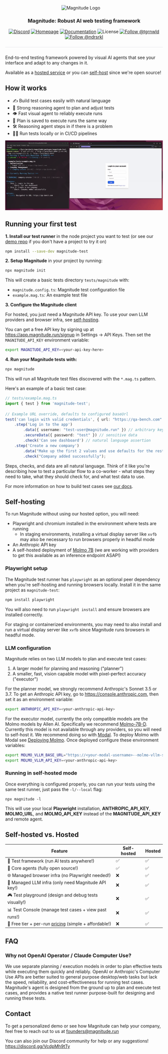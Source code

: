 <div align="center">
  <p>
    <img src="https://magnitude.run/logo.svg" alt="Magnitude Logo" width="100" style="vertical-align: middle; margin-right: 20px" />
  </p>

  <h3 align="center">
    Magnitude: Robust AI web testing framework
  </h3>

  <p>
    <a href="https://discord.gg/VcdpMh9tTy" target="_blank"><img src="https://img.shields.io/discord/1305570963206836295?style=flat-square&color=5865F2&logo=discord&logoColor=white&label=Discord" alt="Discord" /></a> <a href="https://magnitude.run/" target="_blank"><img src="https://img.shields.io/badge/Homepage-blue?style=flat-square&logo=homebridge&logoColor=white" alt="Homepage" /></a> <a href="https://docs.magnitude.run/getting-started/introduction" target="_blank"><img src="https://img.shields.io/badge/Docs-blue?style=flat-square&logo=readthedocs&logoColor=white" alt="Documentation" /></a> <img src="https://img.shields.io/github/license/magnitudedev/magnitude?style=flat-square" alt="License" /> <a href="https://x.com/tgrnwld" target="_blank"><img src="https://img.shields.io/badge/follow-%40tgrnwld-000000?style=flat-square&logo=x&logoColor=white" alt="Follow @tgrnwld" /></a> <a href="https://x.com/ndrsrkl" target="_blank"><img src="https://img.shields.io/badge/follow-%40ndrsrkl-000000?style=flat-square&logo=x&logoColor=white" alt="Follow @ndrsrkl" /></a>
  </p>

  <hr style="height: 1px; border: none; background-color: #e1e4e8; margin: 24px 0;">
</div>

End-to-end testing framework powered by visual AI agents that see your interface and adapt to any changes in it.

Available as a [hosted service](#how-to-run-your-first-test) or you can [self-host](#self-hosting) since we're open source!

## How it works
- ✍️ Build test cases easily with natural language
- 🧠 Strong reasoning agent to plan and adjust tests
- 👁️ Fast visual agent to reliably execute runs
- 📄 Plan is saved to execute runs the same way
- 🛠 Reasoning agent steps in if there is a problem
- 🏃‍♂️ Run tests locally or in CI/CD pipelines

![Video showing Magnitude tests running in a terminal and agent taking actions in the browser](assets/demo.gif)


## Running your first test

**1. Install our test runner** in the node project you want to test (or see our [demo repo](https://github.com/magnitudedev/magnitude-demo-repo) if you don't have a project to try it on)
```sh
npm install --save-dev magnitude-test
```

**2. Setup Magnitude** in your project by running:
```sh
npx magnitude init
```
This will create a basic tests directory `tests/magnitude` with:
- `magnitude.config.ts`: Magnitude test configuration file
- `example.mag.ts`: An example test file

**3. Configure the Magnitude client**

For hosted, you just need a Magnitude API key. To use your own LLM providers and browser infra, see [self-hosting](#self-hosting).

You can get a free API key by signing up at https://app.magnitude.run/signup in Settings -> API Keys. Then set the `MAGNITUDE_API_KEY` environment variable:
```sh
export MAGNITUDE_API_KEY=<your-api-key-here>
```

**4. Run your Magnitude tests with:**
```sh
npx magnitude
```

This will run all Magnitude test files discovered with the `*.mag.ts` pattern.

Here's an example of a basic test case:
```ts
// tests/example.mag.ts
import { test } from 'magnitude-test';

// Example URL override, defaults to configured baseUrl
test('can login with valid credentials', { url: "https://qa-bench.com" })
    .step('Log in to the app')
        .data({ username: "test-user@magnitude.run" }) // arbitrary key/values
        .secureData({ password: "test" }) // sensitive data
        .check('Can see dashboard') // natural language assertion
    .step('Create a new company')
        .data("Make up the first 2 values and use defaults for the rest")
        .check("Company added successfully");
```

Steps, checks, and data are all natural language. Think of it like you're describing how to test a particular flow to a co-worker - what steps they need to take, what they should check for, and what test data to use.

For more information on how to build test cases see [our docs](https://docs.magnitude.run/core-concepts/building-test-cases).



## Self-hosting

To run Magnitude without using our hosted option, you will need:
- Playwright and chromium installed in the environment where tests are running
  - In staging environments, installing a virtual display server like `xvfb` may also be necessary to run browsers properly in headful mode
- An Anthropic API key
- A self-hosted deployment of [Molmo 7B](https://huggingface.co/allenai/Molmo-7B-D-0924) (we are working with providers to get this available as an inference endpoint ASAP!)

### Playwright setup
The Magnitude test runner has `playwright` as an optional peer dependency when you're self-hosting and running browsers locally.
Install it in the same project as `magnitude-test`:
```sh
npm install playwright
```
You will also need to run `playwright install` and ensure browsers are installed correctly.

For staging or containerized environments, you may need to also install and run a virtual display server like `xvfb` since Magnitude runs browsers in headful mode.

### LLM configuration
Magnitude relies on two LLM models to plan and execute test cases:
1. A larger model for planning and reasoning ("planner")
2. A smaller, fast, vision capable model with pixel-perfect accuracy ("executor")

For the planner model, we strongly recommend Anthropic's Sonnet 3.5 or 3.7. To get an Anthropic API key, go to https://console.anthropic.com, then set it as an environment variable:
```sh
export ANTHROPIC_API_KEY=<your-anthropic-api-key>
```

For the executor model, currently the only compatible models are the Molmo models by Allen AI. Specifically we recommend [Molmo-7B-D](https://huggingface.co/allenai/Molmo-7B-D-0924). Currently this model is not available through any providers, so you will need to self-host it. We recommend doing so with [Modal](https://modal.com/). To deploy Molmo with Modal see [Deploying Molmo](infra/modal). Once deployed configure these environment variables:
```sh
export MOLMO_VLLM_BASE_URL="https://<your-modal-username>--molmo-vllm-serve.modal.run/v1"
export MOLMO_VLLM_API_KEY=<your-anthropic-api-key>
```

### Running in self-hosted mode

Once everything is configured properly, you can run your tests using the same test runner, just pass the `-l/--local` flag:
```
npx magnitude -l
```
This will use your local **Playwright** installation, **ANTHROPIC_API_KEY**, **MOLMO_URL**, and **MOLMO_API_KEY** instead of the **MAGNITUDE_API_KEY** and remote agent.

## Self-hosted vs. Hosted

| Feature | Self-hosted | Hosted |
| --- | --- | --- |
| 🧪 Test framework (run AI tests anywhere!) | ✅ | ✅ |
| 🤖 Core agents (fully open source!) | ✅ | ✅ |
| 🌐 Managed browser infra (no Playwright needed!) | ❌ | ✅ |
| 🧠 Managed LLM infra (only need Magnitude API key!) | ❌ | ✅ |
| 🎮 Test playground (design and debug tests visually!) | ❌ | ✅ |
| 📊 Test Console (manage test cases + view past runs!) | ❌ | ✅ |
| 💸 Free tier + per-run [pricing](https://magnitude.run/pricing) (simple + affordable!)  | ❌ | ✅ |

## FAQ

### Why not OpenAI Operator / Claude Computer Use?
We use separate planning / execution models in order to plan effective tests while executing them quickly and reliably. OpenAI or Anthropic's Computer Use APIs are better suited to general purpose desktop/web tasks but lack the speed, reliability, and cost-effectiveness for running test cases. Magnitude's agent is designed from the ground up to plan and execute test cases, and provides a native test runner purpose-built for designing and running these tests.

## Contact

To get a personalized demo or see how Magnitude can help your company, feel free to reach out to us at founders@magnitude.run

You can also join our Discord community for help or any suggestions! https://discord.gg/VcdpMh9tTy
